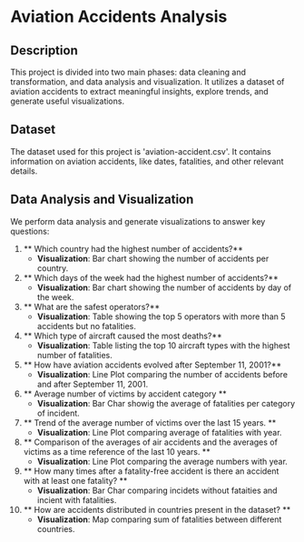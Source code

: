 # Aviation Accidents Analysis

## Description

This project is divided into two main phases: data cleaning and transformation, and data analysis and visualization. It utilizes a dataset of aviation accidents to extract meaningful insights, explore trends, and generate useful visualizations.

## Dataset

The dataset used for this project is 'aviation-accident.csv'. It contains information on aviation accidents, like dates, fatalities, and other relevant details.

## Data Analysis and Visualization

We perform data analysis and generate visualizations to answer key questions:

1. ** Which country had the highest number of accidents?**
   - **Visualization**: Bar chart showing the number of accidents per country.
2. ** Which days of the week had the highest number of accidents?**
   - **Visualization**: Bar chart showing the number of accidents by day of the week.
3. ** What are the safest operators?**
   - **Visualization**: Table showing the top 5 operators with more than 5 accidents but no fatalities.
4. ** Which type of aircraft caused the most deaths?**
   - **Visualization**: Table listing the top 10 aircraft types with the highest number of fatalities.
5. ** How have aviation accidents evolved after September 11, 2001?**
   - **Visualization**: Line Plot comparing the number of accidents before and after September 11, 2001.
6. ** Average number of victims by accident category **
   - **Visualization**: Bar Char showig the average of fatalities per category of incident.
7. ** Trend of the average number of victims over the last 15 years. **
   - **Visualization**: Line Plot comparing average of fatalities with year.
8. ** Comparison of the averages of air accidents and the averages of victims
as a time reference of the last 10 years. **
   - **Visualization**: Line Plot comparing the average numbers with year.
9. ** How many times after a fatality-free accident is there an accident with at least one fatality? **
   - **Visualization**: Bar Char comparing incidets without fataities and incient with fatalities.
10. ** How are accidents distributed in countries present in the dataset? **
    - **Visualization**: Map comparing sum of fatalities between different countries.
  

